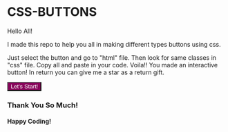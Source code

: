 # CSS-BUTTONS
 
<p>Hello All!</p>
<p>I made this repo to help you all in making different types buttons using css.</p>

<p>Just select the button and go to "html" file. Then look for same classes in "css" file. Copy all and paste in your code.
Voila!! You made an interactive button! In return you can give me a star as a return gift.</p>

<a href="https://github.com/Tanisharao2002/CSS-BUTTONS.git"><button style="background-color: rgb(135, 4, 90); color:rgb(255,255,255)">Let's Start! </button></a>

<h3>Thank You So Much!</h3>
<h4>Happy Coding!</h4>



